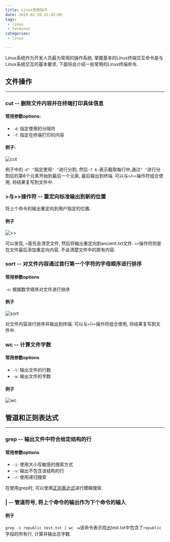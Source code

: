 ```yaml
---
title: Linux常用指令
date: 2019-02-28 15:42:00
tags:
 - linux
 - terminal
categories:
 - linux

---
```


Linux系统作为开发人员最为常用的操作系统, 掌握基本的Linux终端交互命令是与Linux系统交互的基本要求, 下面将会介绍一些常用的Linux终端命令.

<!--more-->

## 文件操作

------

### cut -- 删除文件内容并在终端打印具体信息

#### 常用参数options:

- `-d`: 指定使用的分隔符
- `-f`: 指定在终端打印的内容

#### 例子:

![cut](http://images2.imagebam.com/51/60/61/efc7311146491154.jpg)

例子中的`-d" "`指定使用`" "`进行分割, 然后`-f 6-`表示截取每行中,通过`" "`进行分割后的第6个元素开始到最后一个元素, 最后输出到终端. 可以与`>`/`>>`操作符组合使用, 将结果复写到文件中.

### >与>>操作符 -- 重定向标准输出到新的位置

将上个命令的输出重定向到用户指定的位置.

#### 例子

![>>](http://images2.imagebam.com/2c/07/a8/f5505b1147274014.jpg)

可以发现, `>`首先会清空文件, 然后将输出重定向到ancient.txt文件. `>>`操作符则是在文件最后添加重定向内容, 不会清楚文件中的原有内容.

### sort -- 对文件内容通过首行第一个字符的字母顺序进行排序

#### 常用参数options

`-n`: 根据数字顺序对文件进行排序

#### 例子

![sort](http://images2.imagebam.com/7a/19/fc/b4870b1147278274.jpg)

对文件内容进行排序并输出到终端. 可以与`>`/`>>`操作符组合使用, 将结果复写到文件中.

### wc -- 计算文件字数

#### 常用参数options

- `-l`: 输出文件的行数
- `-w`: 输出文件的字数

#### 例子

![wc](http://images2.imagebam.com/89/63/39/86e8461147285794.jpg)

## 管道和正则表达式

------

### grep -- 输出文件中符合给定结构的行

#### 常用参数options

- `-i`: 使用大小写敏感的搜索方式
- `-v`: 输出不包含该结构的行
- `-r`: 使用递归搜索

在使用grep时, 可以使用[正则表达式](https://feixie-liam.github.io/2019/01/08/JavaScript%E4%B8%AD%E7%9A%84%E6%AD%A3%E5%88%99%E8%A1%A8%E8%BE%BE%E5%BC%8F/)进行模糊搜索. 

### **|** -- 管道符号, 将上个命令的输出作为下个命令的输入

#### 例子

`grep -i republic test.txt | wc -w`该命令表示找出test.txt中包含了`republic`字段的所有行, 计算并输出总字数.